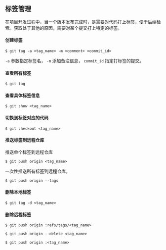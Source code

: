 ## 标签管理

在项目开发过程中，当一个版本发布完成时，是需要对代码打上标签，便于后续检索。获取处于其他的原因，需要对某个提交打上特定的标签。

#### 创建标签

```
$ git tag -a <tag_name> -m <comment> <commit_id>
```

`-a` 参数指定标签名， `-m` 添加备注信息， `commit_id` 指定打标签的提交。

#### 查看所有标签

```
$ git tag
```

#### 查看具体标签信息

```
$ git show <tag_name>
```

#### 切换到标签对应的代码

```
$ git checkout <tag_name>
```

#### 推送标签到远程仓库

推送单个标签到远程仓库

```
$ git push origin <tag_name>
```

一次性推送所有标签到远程仓库。

```
$ git push origin --tags
```

#### 删除本地标签

```
$ git tag -d <tag_name>
```

#### 删除远程标签

```
$ git push origin :refs/tags/<tag_name>

$ git push origin --delete <tag_name>

$ git push origin :<tag_name>
```

